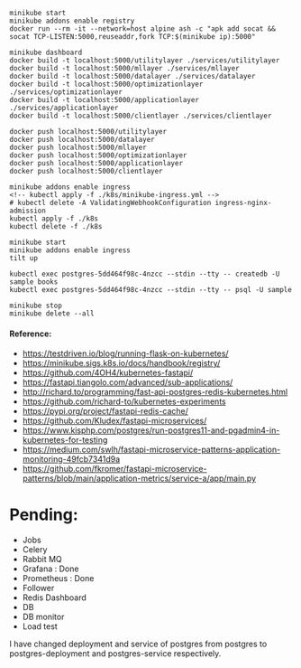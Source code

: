 ```
minikube start
minikube addons enable registry
docker run --rm -it --network=host alpine ash -c "apk add socat && socat TCP-LISTEN:5000,reuseaddr,fork TCP:$(minikube ip):5000"
```

```
minikube dashboard
docker build -t localhost:5000/utilitylayer ./services/utilitylayer
docker build -t localhost:5000/mllayer ./services/mllayer
docker build -t localhost:5000/datalayer ./services/datalayer
docker build -t localhost:5000/optimizationlayer ./services/optimizationlayer
docker build -t localhost:5000/applicationlayer ./services/applicationlayer
docker build -t localhost:5000/clientlayer ./services/clientlayer
```

```
docker push localhost:5000/utilitylayer
docker push localhost:5000/datalayer
docker push localhost:5000/mllayer
docker push localhost:5000/optimizationlayer
docker push localhost:5000/applicationlayer
docker push localhost:5000/clientlayer
```


```
minikube addons enable ingress
<!-- kubectl apply -f ./k8s/minikube-ingress.yml -->
# kubectl delete -A ValidatingWebhookConfiguration ingress-nginx-admission
kubectl apply -f ./k8s
kubectl delete -f ./k8s
```


```
minikube start
minikube addons enable ingress
tilt up
```

```
kubectl exec postgres-5dd464f98c-4nzcc --stdin --tty -- createdb -U sample books
kubectl exec postgres-5dd464f98c-4nzcc --stdin --tty -- psql -U sample
```

```
minikube stop
minikube delete --all
```


#### Reference:
* https://testdriven.io/blog/running-flask-on-kubernetes/
* https://minikube.sigs.k8s.io/docs/handbook/registry/
* https://github.com/4OH4/kubernetes-fastapi/
* https://fastapi.tiangolo.com/advanced/sub-applications/
* http://richard.to/programming/fast-api-postgres-redis-kubernetes.html
* https://github.com/richard-to/kubernetes-experiments
* https://pypi.org/project/fastapi-redis-cache/
* https://github.com/Kludex/fastapi-microservices/
* https://www.kisphp.com/postgres/run-postgres11-and-pgadmin4-in-kubernetes-for-testing
* https://medium.com/swlh/fastapi-microservice-patterns-application-monitoring-49fcb7341d9a
* https://github.com/fkromer/fastapi-microservice-patterns/blob/main/application-metrics/service-a/app/main.py


# Pending:

* Jobs
* Celery
* Rabbit MQ
* Grafana : Done
* Prometheus : Done
* Follower
* Redis Dashboard
* DB
* DB monitor
* Load test


I have changed deployment and service of postgres from postgres to postgres-deployment and postgres-service respectively.
